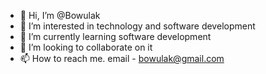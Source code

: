 - 👋 Hi, I’m @Bowulak
- 👀 I’m interested in technology and software development
- 🌱 I’m currently learning software development 
- 💞️ I’m looking to collaborate on it
- 📫 How to reach me. email - bowulak@gmail.com

<!---
Bowulak/Bowulak is a ✨ special ✨ repository because its `README.md` (this file) appears on your GitHub profile.
You can click the Preview link to take a look at your changes.
--->
